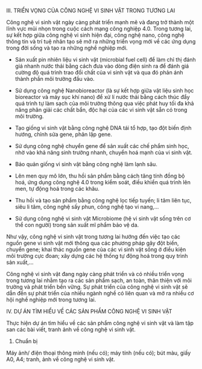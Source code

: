 III. TRIỂN VỌNG CỦA CÔNG NGHỆ VI SINH VẬT TRONG TƯƠNG LAI

Công nghệ vi sinh vật ngày càng phát triển mạnh mẽ và đang trở thành một lĩnh vực mũi nhọn trong cuộc cách mạng công nghiệp 4.0. Trong tương lai, sự kết hợp giữa công nghệ vi sinh hiện đại, công nghệ nano, công nghệ thông tin và trí tuệ nhân tạo sẽ mở ra những triển vọng mới về các ứng dụng trong đời sống và tạo ra những nghề nghiệp mới.

- Sản xuất pin nhiên liệu vi sinh vật (microbial fuel cell) để làm chỉ thị đánh giá nhanh nước thải bằng cách đưa vào dòng điện sinh ra để đánh giá cường độ quá trình trao đổi chất của vi sinh vật và qua đó phản ánh thành phần môi trường đầu vào.

- Sử dụng công nghệ Nanobioreactor (là sự kết hợp giữa vật liệu sinh học bioreactor và máy sục khí nano) để xử lí nước thải bằng cách thúc đẩy quá trình tự làm sạch của môi trường thông qua việc phát huy tối đa khả năng phân giải các chất bẩn, độc hại của các vi sinh vật sẵn có trong môi trường.

- Tạo giống vi sinh vật bằng công nghệ DNA tái tổ hợp, tạo đột biến định hướng, chỉnh sửa gene, phân lập gene.

- Sử dụng công nghệ chuyển gene để sản xuất các chế phẩm sinh học, nhờ vào khả năng sinh trưởng nhanh, chuyển hoá mạnh của vi sinh vật.

- Bảo quản giống vi sinh vật bằng công nghệ làm lạnh sâu.

- Lên men quy mô lớn, thu hồi sản phẩm bằng cách tăng tính đồng bộ hoá, ứng dụng công nghệ 4.0 trong kiểm soát, điều khiển quá trình lên men, tự động hoá trong các khâu.

- Thu hồi và tạo sản phẩm bằng công nghệ lọc tiếp tuyến; li tâm liên tục, siêu li tâm, công nghệ sấy phun, công nghệ tạo vi nang,...

- Sử dụng công nghệ vi sinh vật Microbiome (hệ vi sinh vật sống trên cơ thể con người) trong sản xuất mĩ phẩm bảo vệ da.

Như vậy, công nghệ vi sinh vật trong tương lai hướng đến việc tạo các nguồn gene vi sinh vật mới thông qua các phương pháp gây đột biến, chuyển gene; khai thác nguồn gene của các vi sinh vật sống ở điều kiện môi trường cực đoan; xây dựng các hệ thống tự động hoá trong quy trình sản xuất,...

Công nghệ vi sinh vật đang ngày càng phát triển và có nhiều triển vọng trong tương lai nhằm tạo ra các sản phẩm sạch, an toàn, thân thiện với môi trường và phát triển bền vững. Sự phát triển của công nghệ vi sinh vật sẽ dẫn đến sự phát triển của nhiều ngành nghề có liên quan và mở ra nhiều cơ hội nghề nghiệp mới trong tương lai.

IV. DỰ ÁN TÌM HIỂU VỀ CÁC SẢN PHẨM CÔNG NGHỆ VI SINH VẬT

Thực hiện dự án tìm hiểu về các sản phẩm công nghệ vi sinh vật và làm tập san các bài viết, tranh ảnh về công nghệ vi sinh vật.

1. Chuẩn bị

Máy ảnh/ điện thoại thông minh (nếu có); máy tính (nếu có); bút màu, giấy A0, A4; tranh, ảnh về công nghệ vi sinh vật.
